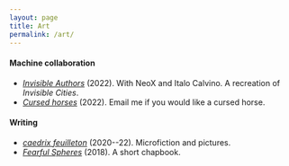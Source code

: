 ```yaml
---
layout: page
title: Art
permalink: /art/
---
```


#### Machine collaboration

- [*Invisible Authors*](/assets/invisible-authors.pdf) (2022). With
NeoX and Italo Calvino. A recreation of *Invisible Cities*.
- <a href = "mailto:cursedhorses@gmail.com"><i>Cursed horses</i></a>
  (2022). Email me if you would like a cursed horse.

#### Writing

- [*caedrix feuilleton*](https://caedrix.tumblr.com/)
  (2020--22). Microfiction and pictures.
- [*Fearful Spheres*](/assets/fearful-spheres.pdf) (2018). A short
  chapbook.
